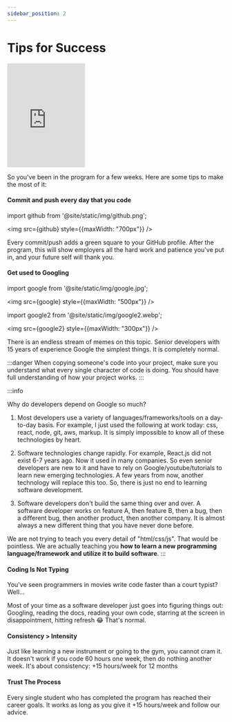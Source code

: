 ```yaml
---
sidebar_position: 2
---
```


# Tips for Success

<iframe src="https://giphy.com/embed/d3sE6FcNZa7Ju" width="180" height="240" frameBorder="0" class="giphy-embed" allowFullScreen></iframe>

<p></p>

So you've been in the program for a few weeks. Here are some tips to make the most of it:

#### Commit and push every day that you code

import github from '@site/static/img/github.png';

<img src={github} style={{maxWidth: "700px"}} />

Every commit/push adds a green square to your GitHub profile. After the program, this will show employers all the hard work and patience you've put in, and your future self will thank you.

#### Get used to Googling

import google from '@site/static/img/google.jpg';

<img src={google} style={{maxWidth: "500px"}} />

import google2 from '@site/static/img/google2.webp';

<img src={google2} style={{maxWidth: "300px"}} />

<p></p>

There is an endless stream of memes on this topic. Senior developers with 15 years of experience Google the simplest things. It is completely normal.

:::danger
When copying someone's code into your project, make sure you understand what every single character of code is doing. You should have full understanding of how your project works.
:::

:::info

Why do developers depend on Google so much?

1. Most developers use a variety of languages/frameworks/tools on a day-to-day basis. For example, I just used the following at work today: css, react, node, git, aws, markup. It is simply impossible to know all of these technologies by heart.

2. Software technologies change rapidly. For example, React.js did not exist 6-7 years ago. Now it used in many companies. So even senior developers are new to it and have to rely on Google/youtube/tutorials to learn new emerging technologies. A few years from now, another technology will replace this too. So, there is just no end to learning software development. 

3. Software developers don't build the same thing over and over. A software developer works on feature A, then feature B, then a bug, then a different bug, then another product, then another company. It is almost always a new different thing that you have never done before.

We are not trying to teach you every detail of "html/css/js". That would be pointless. We are actually teaching you <b>how to learn a new programming language/framework and utilize it to build software</b>.
:::

#### Coding Is Not Typing

You've seen programmers in movies write code faster than a court typist? Well...

Most of your time as a software developer just goes into figuring things out:  Googling, reading the docs, reading your own code, starring at the screen in disappointment, hitting refresh 😂 That's normal.

#### Consistency > Intensity

Just like learning a new instrument or going to the gym, you cannot cram it. It doesn't work if you code 60 hours one week, then do nothing another week. It's about consistency: +15 hours/week for 12 months

#### Trust The Process

Every single student who has completed the program has reached their career goals. It works as long as you give it +15 hours/week and follow our advice.